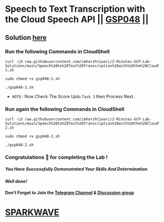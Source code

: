 # Speech to Text Transcription with the Cloud Speech API || [GSP048](https://www.cloudskillsboost.google/focuses/2187?parent=catalog) ||

## Solution [here](https://youtu.be/Hs4Gpdcb5WI)

### Run the following Commands in CloudShell

```
curl -LO raw.githubusercontent.com/imharshtiwari/2-Minutes-GCP-Lab-Solutions/main/Speech%20to%20Text%20Transcription%20with%20the%20Cloud%20Speech%20API/gsp048-1.sh

sudo chmod +x gsp048-1.sh

./gsp048-1.sh
```

* `NOTE:`  Now Check The Score Upto `Task 3` then Process Next.

### Run again the following Commands in CloudShell

```
curl -LO raw.githubusercontent.com/imharshtiwari/2-Minutes-GCP-Lab-Solutions/main/Speech%20to%20Text%20Transcription%20with%20the%20Cloud%20Speech%20API/gsp048-2.sh

sudo chmod +x gsp048-2.sh

./gsp048-2.sh
```

### Congratulations 🎉 for completing the Lab !

##### *You Have Successfully Demonstrated Your Skills And Determination.*

#### *Well done!*

#### Don't Forget to Join the [Telegram Channel](https://t.me/sparkwave.01) & [Discussion group](https://t.me/sparkwave.01chats)

# [SPARKWAVE](https://www.youtube.com/@sparkwave.01)

